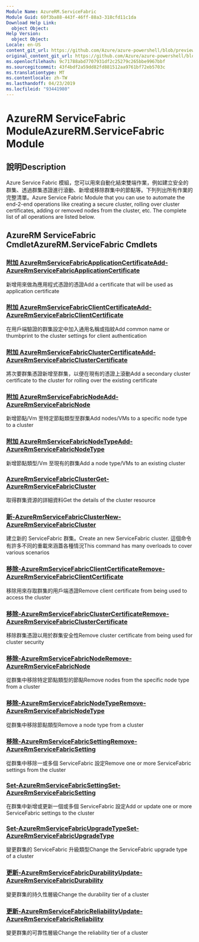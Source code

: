 ```yaml
---
Module Name: AzureRM.ServiceFabric
Module Guid: 60f3ba88-443f-46ff-88a3-318cfd11c1da
Download Help Link:
  object Object: 
Help Version:
  object Object: 
Locale: en-US
content_git_url: https://github.com/Azure/azure-powershell/blob/preview/src/ResourceManager/ServiceFabric/Commands.ServiceFabric/help/AzureRM.ServiceFabric.md
original_content_git_url: https://github.com/Azure/azure-powershell/blob/preview/src/ResourceManager/ServiceFabric/Commands.ServiceFabric/help/AzureRM.ServiceFabric.md
ms.openlocfilehash: 9c71788abd7707931df2c25279c265bbe9967bbf
ms.sourcegitcommit: 43f4bdf2a59dd82fd881512aa9761bf72eb5703c
ms.translationtype: MT
ms.contentlocale: zh-TW
ms.lasthandoff: 04/23/2019
ms.locfileid: "93441980"
---
```

# <span data-ttu-id="b59ec-101">AzureRM ServiceFabric Module</span><span class="sxs-lookup"><span data-stu-id="b59ec-101">AzureRM.ServiceFabric Module</span></span>
## <span data-ttu-id="b59ec-102">說明</span><span class="sxs-lookup"><span data-stu-id="b59ec-102">Description</span></span>
<span data-ttu-id="b59ec-103">Azure Service Fabric 模組，您可以用來自動化結束雙端作業，例如建立安全的群集、透過群集憑證進行滾動、新增或移除群集中的節點等。下列列出所有作業的完整清單。</span><span class="sxs-lookup"><span data-stu-id="b59ec-103">Azure Service Fabric Module that you can use to automate the end-2-end operations like creating a secure cluster, rolling over cluster certificates, adding or removed nodes from the cluster, etc. The complete list of all operations are listed below.</span></span>

## <span data-ttu-id="b59ec-104">AzureRM ServiceFabric Cmdlet</span><span class="sxs-lookup"><span data-stu-id="b59ec-104">AzureRM.ServiceFabric Cmdlets</span></span>
### [<span data-ttu-id="b59ec-105">附加 AzureRmServiceFabricApplicationCertificate</span><span class="sxs-lookup"><span data-stu-id="b59ec-105">Add-AzureRmServiceFabricApplicationCertificate</span></span>](Add-AzureRmServiceFabricApplicationCertificate.md)
<span data-ttu-id="b59ec-106">新增用來做為應用程式憑證的憑證</span><span class="sxs-lookup"><span data-stu-id="b59ec-106">Add a certificate that will be used as application certificate</span></span>

### [<span data-ttu-id="b59ec-107">附加 AzureRmServiceFabricClientCertificate</span><span class="sxs-lookup"><span data-stu-id="b59ec-107">Add-AzureRmServiceFabricClientCertificate</span></span>](Add-AzureRmServiceFabricClientCertificate.md)
<span data-ttu-id="b59ec-108">在用戶端驗證的群集設定中加入通用名稱或指紋</span><span class="sxs-lookup"><span data-stu-id="b59ec-108">Add common name or thumbprint to the cluster settings for client authentication</span></span>

### [<span data-ttu-id="b59ec-109">附加 AzureRmServiceFabricClusterCertificate</span><span class="sxs-lookup"><span data-stu-id="b59ec-109">Add-AzureRmServiceFabricClusterCertificate</span></span>](Add-AzureRmServiceFabricClusterCertificate.md)
<span data-ttu-id="b59ec-110">將次要群集憑證新增至群集，以便在現有的憑證上滾動</span><span class="sxs-lookup"><span data-stu-id="b59ec-110">Add a secondary cluster certificate to the cluster for rolling over the existing certificate</span></span> 

### [<span data-ttu-id="b59ec-111">附加 AzureRmServiceFabricNode</span><span class="sxs-lookup"><span data-stu-id="b59ec-111">Add-AzureRmServiceFabricNode</span></span>](Add-AzureRmServiceFabricNode.md)
<span data-ttu-id="b59ec-112">新增節點/Vm 至特定節點類型至群集</span><span class="sxs-lookup"><span data-stu-id="b59ec-112">Add nodes/VMs to a specific node type to a cluster</span></span>

### [<span data-ttu-id="b59ec-113">附加 AzureRmServiceFabricNodeType</span><span class="sxs-lookup"><span data-stu-id="b59ec-113">Add-AzureRmServiceFabricNodeType</span></span>](Add-AzureRmServiceFabricNodeType.md)
<span data-ttu-id="b59ec-114">新增節點類型/Vm 至現有的群集</span><span class="sxs-lookup"><span data-stu-id="b59ec-114">Add a node type/VMs to an existing cluster</span></span>

### [<span data-ttu-id="b59ec-115">AzureRmServiceFabricCluster</span><span class="sxs-lookup"><span data-stu-id="b59ec-115">Get-AzureRmServiceFabricCluster</span></span>](Get-AzureRmServiceFabricCluster.md)
<span data-ttu-id="b59ec-116">取得群集資源的詳細資料</span><span class="sxs-lookup"><span data-stu-id="b59ec-116">Get the details of the cluster resource</span></span> 

### [<span data-ttu-id="b59ec-117">新-AzureRmServiceFabricCluster</span><span class="sxs-lookup"><span data-stu-id="b59ec-117">New-AzureRmServiceFabricCluster</span></span>](New-AzureRmServiceFabricCluster.md)
<span data-ttu-id="b59ec-118">建立新的 ServiceFabric 群集。</span><span class="sxs-lookup"><span data-stu-id="b59ec-118">Create an new ServiceFabric cluster.</span></span> <span data-ttu-id="b59ec-119">這個命令有許多不同的重載來涵蓋各種情況</span><span class="sxs-lookup"><span data-stu-id="b59ec-119">This command has many overloads to cover various scenarios</span></span>

### [<span data-ttu-id="b59ec-120">移除-AzureRmServiceFabricClientCertificate</span><span class="sxs-lookup"><span data-stu-id="b59ec-120">Remove-AzureRmServiceFabricClientCertificate</span></span>](Remove-AzureRmServiceFabricClientCertificate.md)
<span data-ttu-id="b59ec-121">移除用來存取群集的用戶端憑證</span><span class="sxs-lookup"><span data-stu-id="b59ec-121">Remove client certificate from being used to access the cluster</span></span>

### [<span data-ttu-id="b59ec-122">移除-AzureRmServiceFabricClusterCertificate</span><span class="sxs-lookup"><span data-stu-id="b59ec-122">Remove-AzureRmServiceFabricClusterCertificate</span></span>](Remove-AzureRmServiceFabricClusterCertificate.md)
<span data-ttu-id="b59ec-123">移除群集憑證以用於群集安全性</span><span class="sxs-lookup"><span data-stu-id="b59ec-123">Remove cluster certificate from being used for cluster security</span></span>

### [<span data-ttu-id="b59ec-124">移除-AzureRmServiceFabricNode</span><span class="sxs-lookup"><span data-stu-id="b59ec-124">Remove-AzureRmServiceFabricNode</span></span>](Remove-AzureRmServiceFabricNode.md)
<span data-ttu-id="b59ec-125">從群集中移除特定節點類型的節點</span><span class="sxs-lookup"><span data-stu-id="b59ec-125">Remove nodes from the specific node type from a cluster</span></span>

### [<span data-ttu-id="b59ec-126">移除-AzureRmServiceFabricNodeType</span><span class="sxs-lookup"><span data-stu-id="b59ec-126">Remove-AzureRmServiceFabricNodeType</span></span>](Remove-AzureRmServiceFabricNodeType.md)
<span data-ttu-id="b59ec-127">從群集中移除節點類型</span><span class="sxs-lookup"><span data-stu-id="b59ec-127">Remove a node type from a cluster</span></span>

### [<span data-ttu-id="b59ec-128">移除-AzureRmServiceFabricSetting</span><span class="sxs-lookup"><span data-stu-id="b59ec-128">Remove-AzureRmServiceFabricSetting</span></span>](Remove-AzureRmServiceFabricSetting.md)
<span data-ttu-id="b59ec-129">從群集中移除一或多個 ServiceFabric 設定</span><span class="sxs-lookup"><span data-stu-id="b59ec-129">Remove one or more ServiceFabric settings from the cluster</span></span>

### [<span data-ttu-id="b59ec-130">Set-AzureRmServiceFabricSetting</span><span class="sxs-lookup"><span data-stu-id="b59ec-130">Set-AzureRmServiceFabricSetting</span></span>](Set-AzureRmServiceFabricSetting.md)
<span data-ttu-id="b59ec-131">在群集中新增或更新一個或多個 ServiceFabric 設定</span><span class="sxs-lookup"><span data-stu-id="b59ec-131">Add or update one or more ServiceFabric settings to the cluster</span></span>

### [<span data-ttu-id="b59ec-132">Set-AzureRmServiceFabricUpgradeType</span><span class="sxs-lookup"><span data-stu-id="b59ec-132">Set-AzureRmServiceFabricUpgradeType</span></span>](Set-AzureRmServiceFabricUpgradeType.md)
<span data-ttu-id="b59ec-133">變更群集的 ServiceFabric 升級類型</span><span class="sxs-lookup"><span data-stu-id="b59ec-133">Change the ServiceFabric upgrade type of a cluster</span></span>

### [<span data-ttu-id="b59ec-134">更新-AzureRmServiceFabricDurability</span><span class="sxs-lookup"><span data-stu-id="b59ec-134">Update-AzureRmServiceFabricDurability</span></span>](Update-AzureRmServiceFabricDurability.md)
<span data-ttu-id="b59ec-135">變更群集的持久性層級</span><span class="sxs-lookup"><span data-stu-id="b59ec-135">Change the durability tier of a cluster</span></span>

### [<span data-ttu-id="b59ec-136">更新-AzureRmServiceFabricReliability</span><span class="sxs-lookup"><span data-stu-id="b59ec-136">Update-AzureRmServiceFabricReliability</span></span>](Update-AzureRmServiceFabricReliability.md)
<span data-ttu-id="b59ec-137">變更群集的可靠性層級</span><span class="sxs-lookup"><span data-stu-id="b59ec-137">Change the reliability tier of a cluster</span></span>
